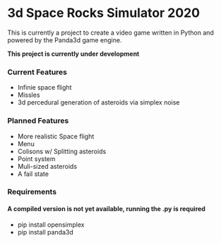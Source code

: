 # 3d Space Rocks Simulator 2020
This is currently a project to create a video game written in Python and powered by the Panda3d game engine.

**This project is currently under development**

### Current Features
* Infinie space flight
* Missles
* 3d percedural generation of asteroids via simplex noise

### Planned Features
* More realistic Space flight
* Menu
* Colisons w/ Splitting asteroids
* Point system
* Muli-sized asteroids
* A fail state

### Requirements
#### A compiled version is not yet available, running the .py is required
* pip install opensimplex
* pip install panda3d
